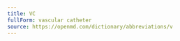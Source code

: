 ```yaml
---
title: VC
fullForm: vascular catheter
source: https://openmd.com/dictionary/abbreviations/v
---
```

